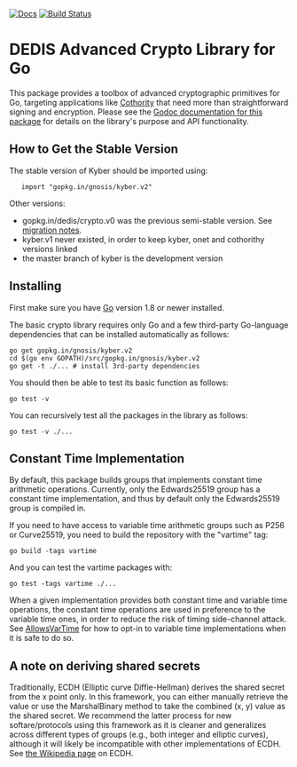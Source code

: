 [![Docs](https://img.shields.io/badge/docs-current-brightgreen.svg)](https://godoc.org/gopkg.in/gnosis/kyber.v2)
[![Build Status](https://travis-ci.org/gnosis/kyber.svg?branch=v2)](https://travis-ci.org/gnosis/kyber)

DEDIS Advanced Crypto Library for Go
====================================

This package provides a toolbox of advanced cryptographic primitives for Go,
targeting applications like [Cothority](https://github.com/dedis/cothority)
that need more than straightforward signing and encryption.
Please see the
[Godoc documentation for this package](http://godoc.org/gopkg.in/gnosis/kyber.v2)
for details on the library's purpose and API functionality.

How to Get the Stable Version
-----------------------------

The stable version of Kyber should be imported using:

```
   import "gopkg.in/gnosis/kyber.v2"
```

Other versions:
* gopkg.in/dedis/crypto.v0 was the previous semi-stable version. See
  [migration notes](https://github.com/gnosis/kyber/wiki/Migration-from-gopkg.in-dedis-crypto.v0).
* kyber.v1 never existed, in order to keep kyber, onet and cothorithy versions linked
* the master branch of kyber is the development version

Installing
----------

First make sure you have [Go](https://golang.org) version 1.8 or newer installed.

The basic crypto library requires only Go and a few
third-party Go-language dependencies that can be installed automatically
as follows:

	go get gopkg.in/gnosis/kyber.v2
	cd $(go env GOPATH)/src/gopkg.in/gnosis/kyber.v2
	go get -t ./... # install 3rd-party dependencies

You should then be able to test its basic function as follows:

	go test -v

You can recursively test all the packages in the library as follows:

	go test -v ./...

Constant Time Implementation
----------------------------

By default, this package builds groups that implements constant time arithmetic
operations. Currently, only the Edwards25519 group has a constant time implementation,
and thus by default only the Edwards25519 group is compiled in.

If you need to have access to variable time arithmetic groups such as P256 or
Curve25519, you need to build the repository with the "vartime" tag:

    go build -tags vartime

And you can test the vartime packages with:

    go test -tags vartime ./...

When a given implementation provides both constant time and variable time
operations, the constant time operations are used in preference to the variable
time ones, in order to reduce the risk of timing side-channel attack.
See [AllowsVarTime](https://godoc.org/gopkg.in/gnosis/kyber.v2#AllowsVarTime) for how
to opt-in to variable time implementations when it is safe to do so.

A note on deriving shared secrets
---------------------------------

Traditionally, ECDH (Elliptic curve Diffie-Hellman) derives the shared secret
from the x point only. In this framework, you can either manually retrieve the
value or use the MarshalBinary method to take the combined (x, y) value as the
shared secret. We recommend the latter process for new softare/protocols using
this framework as it is cleaner and generalizes across different types of
groups (e.g., both integer and elliptic curves), although it will likely be
incompatible with other implementations of ECDH. See [the Wikipedia page](http://en.wikipedia.org/wiki/Elliptic_curve_Diffie%E2%80%93Hellman) on ECDH.
